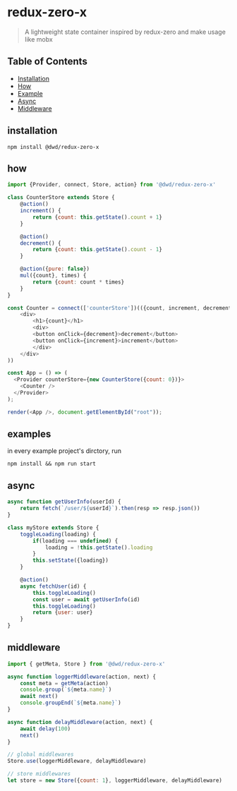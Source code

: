 # redux-zero-x

> A lightweight state container inspired by redux-zero and make usage like mobx

## Table of Contents

- [Installation](#installation)
- [How](#how)
- [Example](#examples)
- [Async](#async)
- [Middleware](#middleware)

## installation

`npm install @dwd/redux-zero-x`

## how

```js
import {Provider, connect, Store, action} from '@dwd/redux-zero-x'

class CounterStore extends Store {
    @action()
    increment() {
        return {count: this.getState().count + 1}
    }

    @action()
    decrement() {
        return {count: this.getState().count - 1}
    }

    @action({pure: false})
    mul({count}, times) {
        return {count: count * times}
    }
}

const Counter = connect(['counterStore'])(({count, increment, decrement}) => (
    <div>
        <h1>{count}</h1>
        <div>
        <button onClick={decrement}>decrement</button>
        <button onClick={increment}>increment</button>
        </div>
    </div>
))

const App = () => (
  <Provider counterStore={new CounterStore({count: 0})}>
    <Counter />
  </Provider>
);

render(<App />, document.getElementById("root"));
```

## examples

in every example project's dirctory, run
```
npm install && npm run start
```

## async

```js
async function getUserInfo(userId) {
    return fetch(`/user/${userId}`).then(resp => resp.json())
}

class myStore extends Store {
    toggleLoading(loading) {
        if(loading === undefined) {
            loading = !this.getState().loading
        }
        this.setState({loading})
    }

    @action()
    async fetchUser(id) {
        this.toggleLoading()
        const user = await getUserInfo(id)
        this.toggleLoading()
        return {user: user}
    }
}
```

## middleware

```js
import { getMeta, Store } from '@dwd/redux-zero-x'

async function loggerMiddleware(action, next) {
    const meta = getMeta(action)
    console.group(`${meta.name}`)
    await next()
    console.groupEnd(`${meta.name}`)
}

async function delayMiddleware(action, next) {
    await delay(100)
    next()
}

// global middlewares
Store.use(loggerMiddleware, delayMiddleware)

// store middlewares
let store = new Store({count: 1}, loggerMiddleware, delayMiddleware)
```
